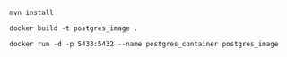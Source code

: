 `mvn install`

`docker build -t postgres_image .`

`docker run -d -p 5433:5432 --name postgres_container postgres_image`